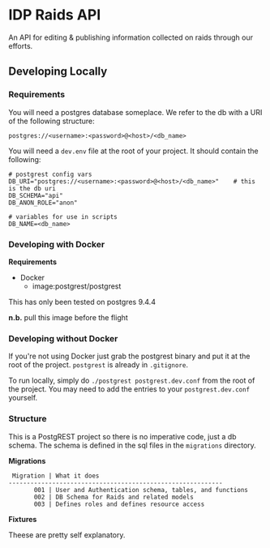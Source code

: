 # IDP Raids API

An API for editing & publishing information collected on raids through our efforts.

## Developing Locally

### Requirements

You will need a postgres database someplace. We refer to the db with a URI of the following structure:

    postgres://<username>:<password>@<host>/<db_name>

You will need a `dev.env` file at the root of your project. It should contain the following:

    # postgrest config vars
    DB_URI="postgres://<username>:<password>@<host>/<db_name>"    # this is the db uri
    DB_SCHEMA="api"
    DB_ANON_ROLE="anon"

    # variables for use in scripts
    DB_NAME=<db_name>

### Developing with Docker

**Requirements**
 - Docker
     - image:postgrest/postgrest

This has only been tested on postgres 9.4.4

**n.b.** pull this image before the flight

### Developing without Docker
If you're not using Docker just grab the postgrest binary and put it at the root of the project. `postgrest` is already in `.gitignore`.

To run locally, simply do `./postgrest postgrest.dev.conf` from the root of the project. You may need to add the entries to your `postgrest.dev.conf` yourself.

### Structure

This is a PostgREST project so there is no imperative code, just a db schema.
The schema is defined in the sql files in the `migrations` directory.


**Migrations**

     Migration | What it does
    -----------------------------------------------------------
           001 | User and Authentication schema, tables, and functions
           002 | DB Schema for Raids and related models
           003 | Defines roles and defines resource access


**Fixtures**

Theese are pretty self explanatory.
